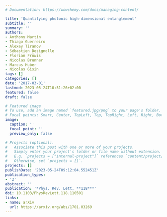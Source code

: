 ```yaml
---
# Documentation: https://wowchemy.com/docs/managing-content/

title: 'Quantifying photonic high-dimensional entanglement'
subtitle: ''
summary: ''
authors:
- Anthony Martin
- Thiago Guerreiro
- Alexey Tiranov
- Sébastien Designolle
- Florian Fröwis
- Nicolas Brunner
- Marcus Huber
- Nicolas Gisin
tags: []
categories: []
date: '2017-03-01'
lastmod: 2023-05-24T10:51:26+02:00
featured: false
draft: false

# Featured image
# To use, add an image named `featured.jpg/png` to your page's folder.
# Focal points: Smart, Center, TopLeft, Top, TopRight, Left, Right, BottomLeft, Bottom, BottomRight.
image:
  caption: ''
  focal_point: ''
  preview_only: false

# Projects (optional).
#   Associate this post with one or more of your projects.
#   Simply enter your project's folder or file name without extension.
#   E.g. `projects = ["internal-project"]` references `content/project/deep-learning/index.md`.
#   Otherwise, set `projects = []`.
projects: []
publishDate: '2023-05-24T09:12:04.552451Z'
publication_types:
- '2'
abstract: ''
publication: '*Phys. Rev. Lett. **118***'
doi: 10.1103/PhysRevLett.118.110501
links:
- name: arXiv
  url: https://arxiv.org/abs/1701.03269
---
```

